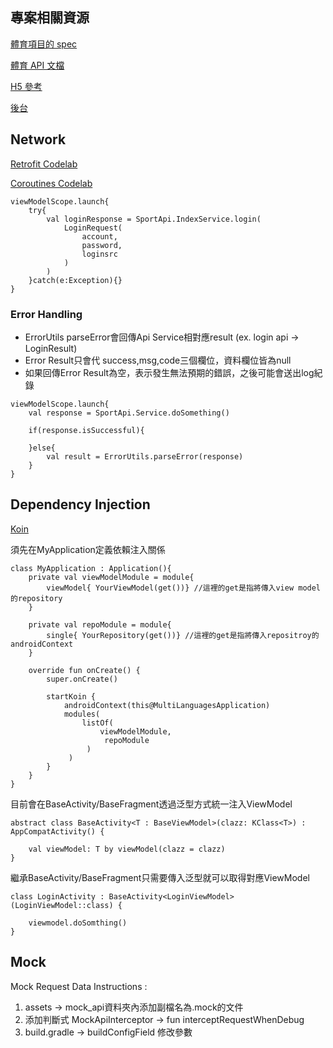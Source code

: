 ## 專案相關資源

[體育項目的 spec](https://2r9nym.axshare.com/#g=1&p=%E3%80%90%E7%89%88%E6%9C%AC%E8%AE%B0%E5%BD%95%E3%80%91
)

[體育 API 文檔](https://sportsapidoc.cxct.org/%E4%BD%93%E8%82%B2%E6%8E%A5%E5%8F%A3%E6%96%87%E6%A1%A3/)

[H5 參考](https://sportsapi.cxct.org)

[後台]( https://sportsadmin.cxct.org/#/login?redirect=%2Fsub-account-list)


## Network

[Retrofit Codelab](https://developer.android.com/codelabs/kotlin-android-training-internet-data#0)

[Coroutines Codelab](https://codelabs.developers.google.com/codelabs/kotlin-coroutines/?hl=da#12)

```
viewModelScope.launch{
    try{
        val loginResponse = SportApi.IndexService.login(
            LoginRequest(
                account,
                password,
                loginsrc
            )
        )
    }catch(e:Exception){}
}
```


### Error Handling

- ErrorUtils parseError會回傳Api Service相對應result (ex. login api -> LoginResult)
- Error Result只會代 success,msg,code三個欄位，資料欄位皆為null
- 如果回傳Error Result為空，表示發生無法預期的錯誤，之後可能會送出log紀錄

```
viewModelScope.launch{
    val response = SportApi.Service.doSomething()

    if(response.isSuccessful){

    }else{
        val result = ErrorUtils.parseError(response)
    }
}
```


## Dependency Injection

[Koin](https://insert-koin.io/)

須先在MyApplication定義依賴注入關係

```
class MyApplication : Application(){
    private val viewModelModule = module{
        viewModel{ YourViewModel(get())} //這裡的get是指將傳入view model的repository
    }

    private val repoModule = module{
        single{ YourRepository(get())} //這裡的get是指將傳入repositroy的androidContext
    }

    override fun onCreate() {
        super.onCreate()

        startKoin {
            androidContext(this@MultiLanguagesApplication)
            modules(
                listOf(
                    viewModelModule,
                     repoModule
                 )
             )
        }
    }
}
```

目前會在BaseActivity/BaseFragment透過泛型方式統一注入ViewModel

```
abstract class BaseActivity<T : BaseViewModel>(clazz: KClass<T>) : AppCompatActivity() {

    val viewModel: T by viewModel(clazz = clazz)
}
```

繼承BaseActivity/BaseFragment只需要傳入泛型就可以取得對應ViewModel

```
class LoginActivity : BaseActivity<LoginViewModel>(LoginViewModel::class) {

    viewmodel.doSomthing()
}
```


## Mock

Mock Request Data Instructions :
1. assets -> mock_api資料夾內添加副檔名為.mock的文件
2. 添加判斷式 MockApiInterceptor -> fun interceptRequestWhenDebug
3. build.gradle -> buildConfigField 修改參數

